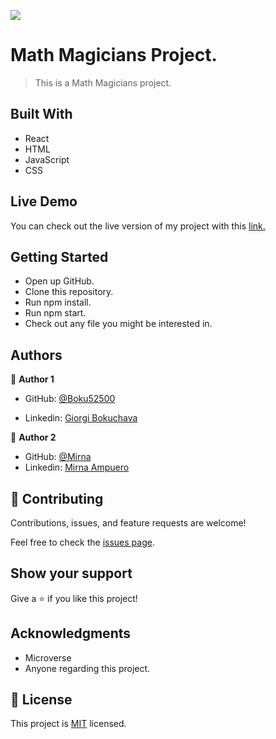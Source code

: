 ![](https://img.shields.io/badge/Microverse-blueviolet)

# Math Magicians Project.

> This is a Math Magicians project.

## Built With 

- React
- HTML
- JavaScript
- CSS

## Live Demo

You can check out the live version of my project with this [link.](https://boku52500.github.io/math-magicians/)

## Getting Started

- Open up GitHub.
- Clone this repository.
- Run npm install.
- Run npm start.
- Check out any file you might be interested in.

## Authors

👤 **Author 1**

- GitHub: [@Boku52500](https://github.com/Boku52500)

- Linkedin: [Giorgi Bokuchava](https://www.linkedin.com/in/giorgi-bokuchava-430252240/)

👤 **Author 2**

- GitHub: [@Mirna](https://github.com/M1rn4)
- Linkedin: [Mirna Ampuero](https://www.linkedin.com/in/mirna-ampuero-caro/)



## 🤝 Contributing

Contributions, issues, and feature requests are welcome!

Feel free to check the [issues page](../../issues/).

## Show your support

Give a ⭐️ if you like this project!

## Acknowledgments

- Microverse
- Anyone regarding this project.

## 📝 License

This project is [MIT](./LICENSE) licensed.
